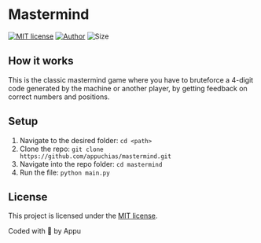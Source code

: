 # Mastermind

[![MIT license](https://img.shields.io/github/license/appuchias/mastermind?style=flat-square)](https://github.com/appuchias/mastermind/blob/master/LICENSE)
[![Author](https://img.shields.io/badge/Project%20by-Appu-9cf?style=flat-square)](https://github.com/appuchias)
![Size](https://img.shields.io/github/repo-size/appuchias/mastermind?color=orange&style=flat-square)

## How it works

This is the classic mastermind game where you have to bruteforce a 4-digit code generated by the machine or another player, by getting feedback on correct numbers and positions.

## Setup

1. Navigate to the desired folder: `cd <path>`
1. Clone the repo: `git clone https://github.com/appuchias/mastermind.git`
1. Navigate into the repo folder: `cd mastermind`
1. Run the file: `python main.py`

## License

This project is licensed under the [MIT license](https://github.com/appuchias/mastermind/blob/master/LICENSE).

Coded with 🖤 by Appu
